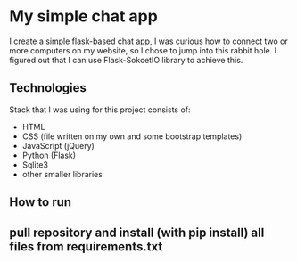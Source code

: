 # My simple chat app 
I create a simple flask-based chat app, I was curious how to connect two or more computers on my website, 
so I chose to jump into this rabbit hole. I figured out that I can use Flask-SokcetIO library to achieve this.

## Technologies
Stack that I was using for this project consists of:
- HTML
- CSS (file written on my own and some bootstrap templates)
- JavaScript (jQuery)
- Python (Flask)
- Sqlite3
- other smaller libraries

## How to run
pull repository and install (with pip install) all files from requirements.txt
- 



